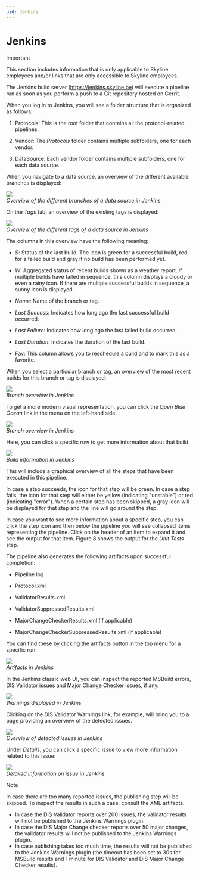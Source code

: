 ```yaml
---
uid: Jenkins
---
```


# Jenkins

> [!IMPORTANT]
> This section includes information that is only applicable to Skyline employees and/or links that are only accessible to Skyline employees.

The Jenkins build server (<https://jenkins.skyline.be>) will execute a pipeline run as soon as you perform a push to a Git repository hosted on Gerrit.

When you log in to Jenkins, you will see a folder structure that is organized as follows:

1. Protocols: This is the root folder that contains all the protocol-related pipelines.

1. Vendor: The *Protocols* folder contains multiple subfolders, one for each vendor.

1. DataSource: Each vendor folder contains multiple subfolders, one for each data source.

When you navigate to a data source, an overview of the different available branches is displayed:

   ![](~/develop/images/JenkinsDataSource.png)<br>
   *Overview of the different branches of a data source in Jenkins*

On the *Tags* tab, an overview of the existing tags is displayed:

   ![](~/develop/images/JenkinsTagsTab.png)<br>
   *Overview of the different tags of a data source in Jenkins*

The columns in this overview have the following meaning:

- *S*: Status of the last build. The icon is green for a successful build, red for a failed build and gray if no build has been performed yet.

- *W*: Aggregated status of recent builds shown as a weather report. If multiple builds have failed in sequence, this column displays a cloudy or even a rainy icon. If there are multiple successful builds in sequence, a sunny icon is displayed.

- *Name*: Name of the branch or tag.

- *Last Success*: Indicates how long ago the last successful build occurred.

- *Last Failure*: Indicates how long ago the last failed build occurred.

- *Last Duration*: Indicates the duration of the last build.

- Fav: This column allows you to reschedule a build and to mark this as a favorite.

When you select a particular branch or tag, an overview of the most recent builds for this branch or tag is displayed:

![](~/develop/images/JenkinsBranch.png)<br>
*Branch overview in Jenkins*

To get a more modern visual representation, you can click the *Open Blue Ocean* link in the menu on the left-hand side.

![](~/develop/images/JenkinsBranchBlueOcean.png)<br>
*Branch overview in Jenkins*

Here, you can click a specific row to get more information about that build.

![](~/develop/images/JenkinsBuildInfo.png)<br>
*Build information in Jenkins*

This will include a graphical overview of all the steps that have been executed in this pipeline.

In case a step succeeds, the icon for that step will be green. In case a step fails, the icon for that step will either be yellow (indicating "unstable") or red (indicating "error"). When a certain step has been skipped, a gray icon will be displayed for that step and the line will go around the step.

In case you want to see more information about a specific step, you can click the step icon and then below the pipeline you will see collapsed items representing the pipeline. Click on the header of an item to expand it and see the output for that item. Figure 8 shows the output for the *Unit Tests* step.

The pipeline also generates the following artifacts upon successful completion:

- Pipeline log

- Protocol.xml

- ValidatorResults.xml

- ValidatorSuppressedResults.xml

- MajorChangeCheckerResults.xml (if applicable)

- MajorChangeCheckerSuppressedResults.xml (if applicable)

You can find these by clicking the artifacts button in the top menu for a specific run.

![](~/develop/images/JenkinsArtifacts.png)<br>
*Artifacts in Jenkins*

In the Jenkins classic web UI, you can inspect the reported MSBuild errors, DIS Validator issues and Major Change Checker issues, if any.

![](~/develop/images/JenkinsWarnings.png)<br>
*Warnings displayed in Jenkins*

Clicking on the DIS Validator Warnings link, for example, will bring you to a page providing an overview of the detected issues.

![](~/develop/images/JenkinsIssuesOverview.png)<br>
*Overview of detected issues in Jenkins*

Under *Details*, you can click a specific issue to view more information related to this issue:

![](~/develop/images/JenkinsDetailedIssue.png)<br>
*Detailed information on issue in Jenkins*

> [!NOTE]
> In case there are too many reported issues, the publishing step will be skipped. To inspect the results in such a case, consult the XML artifacts.
>
> - In case the DIS Validator reports over 200 issues, the validator results will not be published to the Jenkins Warnings plugin.
> - In case the DIS Major Change checker reports over 50 major changes, the validator results will not be published to the Jenkins Warnings plugin.
> - In case publishing takes too much time, the results will not be published to the Jenkins Warnings plugin (the timeout has been set to 30s for MSBuild results and 1 minute for DIS Validator and DIS Major Change Checker results).
